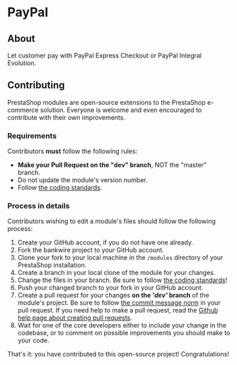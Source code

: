 # PayPal

## About

Let customer pay with PayPal Express Checkout or PayPal Integral Evolution.

## Contributing

PrestaShop modules are open-source extensions to the PrestaShop e-commerce solution. Everyone is welcome and even encouraged to contribute with their own improvements.

### Requirements

Contributors **must** follow the following rules:

* **Make your Pull Request on the "dev" branch**, NOT the "master" branch.
* Do not update the module's version number.
* Follow [the coding standards][1].

### Process in details

Contributors wishing to edit a module's files should follow the following process:

1. Create your GitHub account, if you do not have one already.
2. Fork the bankwire project to your GitHub account.
3. Clone your fork to your local machine in the ```/modules``` directory of your PrestaShop installation.
4. Create a branch in your local clone of the module for your changes.
5. Change the files in your branch. Be sure to follow [the coding standards][1]!
6. Push your changed branch to your fork in your GitHub account.
7. Create a pull request for your changes **on the _'dev'_ branch** of the module's project. Be sure to follow [the commit message norm][2] in your pull request. If you need help to make a pull request, read the [Github help page about creating pull requests][3].
8. Wait for one of the core developers either to include your change in the codebase, or to comment on possible improvements you should make to your code.

That's it: you have contributed to this open-source project! Congratulations!

[1]: http://doc.prestashop.com/display/PS16/Coding+Standards
[2]: http://doc.prestashop.com/display/PS16/How+to+write+a+commit+message
[3]: https://help.github.com/articles/using-pull-requests
